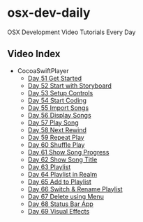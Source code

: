 # osx-dev-daily

OSX Development Video Tutorials Every Day

## Video Index

- CocoaSwiftPlayer
  - [Day 51 Get Started](https://github.com/harryworld/CocoaSwiftPlayer/archive/01_get_started.zip)
  - [Day 52 Start with Storyboard](https://github.com/harryworld/CocoaSwiftPlayer/archive/02_start_with_storyboard.zip)
  - [Day 53 Setup Controls](https://github.com/harryworld/CocoaSwiftPlayer/archive/03_setup_controls.zip)
  - [Day 54 Start Coding](https://github.com/harryworld/CocoaSwiftPlayer/archive/04_start_coding.zip)
  - [Day 55 Import Songs](https://github.com/harryworld/CocoaSwiftPlayer/archive/05_import_songs.zip)
  - [Day 56 Display Songs](https://github.com/harryworld/CocoaSwiftPlayer/archive/06_display_songs.zip)
  - [Day 57 Play Song](https://github.com/harryworld/CocoaSwiftPlayer/archive/07_play_song.zip)
  - [Day 58 Next Rewind](https://github.com/harryworld/CocoaSwiftPlayer/archive/08_next_rewind.zip)
  - [Day 59 Repeat Play](https://github.com/harryworld/CocoaSwiftPlayer/archive/09_repeat_play.zip)
  - [Day 60 Shuffle Play](https://github.com/harryworld/CocoaSwiftPlayer/archive/10_shuffle_play.zip)
  - [Day 61 Show Song Progress](https://github.com/harryworld/CocoaSwiftPlayer/archive/11_show_song_progress.zip)
  - [Day 62 Show Song Title](https://github.com/harryworld/CocoaSwiftPlayer/archive/12_show_song_title.zip)
  - [Day 63 Playlist](https://github.com/harryworld/CocoaSwiftPlayer/archive/13_playlist.zip)
  - [Day 64 Playlist in Realm](https://github.com/harryworld/CocoaSwiftPlayer/archive/14_playlist_in_realm.zip)
  - [Day 65 Add to Playlist](https://github.com/harryworld/CocoaSwiftPlayer/archive/15_add_to_playlist.zip)
  - [Day 66 Switch & Rename Playlist](https://github.com/harryworld/CocoaSwiftPlayer/archive/16_switch_rename_playlist.zip)
  - [Day 67 Delete using Menu](https://github.com/harryworld/CocoaSwiftPlayer/archive/17_delete_using_menu.zip)
  - [Day 68 Status Bar App](https://github.com/harryworld/CocoaSwiftPlayer/archive/18_status_bar_app.zip)
  - [Day 69 Visual Effects](https://github.com/harryworld/CocoaSwiftPlayer/archive/19_visual_effects.zip)
